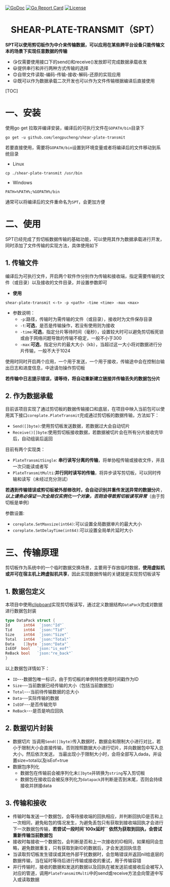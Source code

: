 [![GoDoc](https://godoc.org/github.com/lengpucheng/shear-plate-transmit?status.svg)](https://pkg.go.dev/github.com/lengpucheng/shear-plate-transmit)
[![Go Report Card](https://goreportcard.com/badge/github.com/lengpucheng/shear-plate-transmit)](https://goreportcard.com/report/github.com/lengpucheng/shear-plate-transmit)
[![License](https://img.shields.io/github/license/lengpucheng/shear-plate-transmit)](https://github.com/lengpucheng/shear-plate-transmit/blob/master/LICENSE)
<center><h1>SHEAR-PLATE-TRANSMIT（SPT）</h1></center>

**SPT可以使用剪切板作为中介来传输数据，可以应用在某些跨平台设备只能传输文本的场景下实现任意数据的传输**

+ 😘仅需要使用接口下的send()和receive()发放即可完成数据承载收发
+ 😃提供串行和并行两种方式传输的选择
+ 😊自带文件读取-编码-传输-接收-解码-还原的实现应用
+ 😜既可以作为数据承载二次开发也可以作为文件传输根据编译后直接使用

[TOC]

# 一、安装

使用go get 拉取并编译安装，编译后的可执行文件在`GOPATH/bin`目录下

```shell
go get -u github.com/lengpucheng/shear-plate-transmit
```

若要直接使用，需要将`GOPATH/bin`设置到环境变量或者将编译后的文件移动到系统目录

+ Linux

```shell
cp ./shear-plate-transmit /usr/bin
```

+ Windows

```shell
PATH=%PATH%;%GOPATH%/bin
```

通常可以将编译后的文件重命名为`SPT`，会更加方便

# 二、使用

SPT已经完成了剪切板数据传输的基础功能，可以使用其作为数据承载进行开发，同时添加了文件传输的实现方法，具体使用如下

## 1. 传输文件

编译后为可执行文件，开启两个软件作分别作为传输和接收端，指定需要传输的文件（或目录）以及接收的文件目录，并设置参数即可

+ **使用**

```shell
shear-plate-transmit <-t> -p <path> -time <time> -max <max>
```  

+ 参数说明：
    + `-p`:路径，传输时为需传输的文件（或目录），接收时为文件保存目录
    + `-t`:**可选**，是否是传输操作，若没有使用则为接收
    + `-time`:**可选**，指定分片等待时间（毫秒），设置较大时可以避免剪切板死锁或由于网络问题导致的传输不稳定，一般不小于300
    + `-max`:**可选**，指定分片的最大大小（kb），当超过这一大小将对数据进行分片传输，一般不大于1024

使用时同时开启两个应用，一个用于发送，一个用于接收，传输途中会在控制台输出日志和进度信息，中途请勿操作剪切板

**若传输中日志提示错误，请等待，将自动重新建立链接并传输丢失的数据包分片**

## 2. 作为数据承载

目前该项目实现了通过剪切板的数据传输接口和底层，在项目中映入当前包可以使用其下接口`coreplate.PlateTransmit`完成通过剪切板的数据传输，方法如下：

+ `Send([]byte)`:使用剪切板发送数据，若数据过大会自动切片
+ `Receive()[]byte`:使用剪切板接收数据，若数据被切片会在所有分片接收完毕后，自动组装后返回

目前有两个实现类：

+ `PlateTransmitSingle`: **串行读写分离的传输**，将单协程传输或接收文件，并且一次只能读或者写
+ `PlateTransmitMulti`:**并行同时读写的传输**，将异步读写剪切板，可以同时传输和读写（未经过充分测试）

**若遇到传输错误或剪切板被外部修改时，会自动识别并重传发送异常的数据分片**，***以上请务必保证一次全局仅实例化一个对象，否则会导致剪切板读写异常***（由于剪切板是单例）

参数设置:

+ `coreplate.SetMaxsize(int64)`:可以设置全局数据单片的最大大小
+ `coreplate.SetDelayTime(int64)`:可以设置全局单片延时大小

# 三、传输原理

剪切板作为系统中的一个临时数据交换场景，主要用于存放临时数据，**使用虚拟机或并可在宿主机上跨虚拟机共享**，因此实现数据传输的关键就是实现剪切板读写

## 1. 数据包定义

本项目中使用[clipboard](github.com/atotto/clipboard)实现剪切板读写，通过定义数据结构`DataPack`完成对数据进行数据包封装

```go
type DataPack struct {
Id      int64  `json:"Id"`
Tid     int64  `json:"Tid"`
Size    int64  `json:"Size"`
Total   int64  `json:"Total"`
Data    []byte `json:"Data"`
IsEOF  bool   `json:"is_eof"`
ReBack bool   `json:"re_back"`
}
```

以上数据包详情如下：

+ `ID`---数据包唯一标识，由于剪切板的单例特性使用时间戳作为ID
+ `Size`---当前数据已经传输的大小（包括当前数据包）
+ `Total`---当前待传输数据的总大小
+ `Data`---实际传输的数据
+ `IsEOF`---是否传输完毕
+ `ReBack`---是否是响应回执

## 2. 数据切片封装

+ 数据切片 当调用`Send([]byte)`传入数据时，数据会和限制大小进行对比，若小于限制大小会直接传输，否则按照数据大小进行切片，并向数据包中写入总大小，然后依次发送，
  当最出现小于限制大小时，会将全部写入dada，并设置size=total以及isEof=true
+ 数据包序列化
    + 数据包在传输前会被序列化未`[]byte`并转换为`string`写入剪切板
    + 数据包在接收后会被反序列化为`datapack`并判断是否到末尾，否则会持续接收并拼接data

## 3. 传输和接收

+ 传输时每发送一个数据包，会等待接收端的回执相应，并判断回执ID是否和上一次相同，避免粘包的情况发生，为避免丢包只有获取到接收端回执才会进行下一次数据包传输，**若尝试一段时间`100x延时``
  依然为获取到回执，会尝试重新传输当前数据包**
+ 接收时每接收一个数据包，会判断是否和上一次接收的ID相同，如果相同会忽略，避免数据重复，只有获取到新ID的数据后，才会发送回执信息
+ 当读取剪切板发生错误或其他外部干扰数据时，会忽略错误并返回nil给底层的数据传输，当在延时等待后进行传输或接收的重试，用于传输容错
+ 并行传输时，接收的数据和发送的数据以及回执在被发送前或接收后会被写入对应的管道，调用`PlateTransmitMulti`中的send或receive方法会向管道中写入或读取数据
